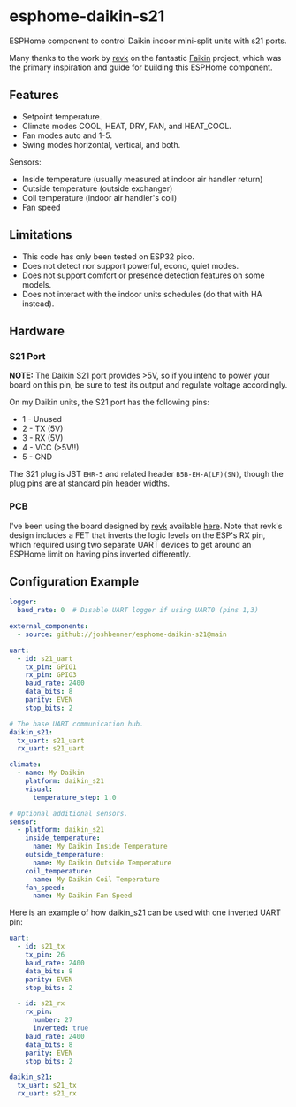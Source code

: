# esphome-daikin-s21

ESPHome component to control Daikin indoor mini-split units with s21 ports.

Many thanks to the work by [revk][1] on the fantastic [Faikin][2] project, which
was the primary inspiration and guide for building this ESPHome component.

## Features

- Setpoint temperature.
- Climate modes COOL, HEAT, DRY, FAN, and HEAT_COOL.
- Fan modes auto and 1-5.
- Swing modes horizontal, vertical, and both.

Sensors:
* Inside temperature (usually measured at indoor air handler return)
* Outside temperature (outside exchanger)
* Coil temperature (indoor air handler's coil)
* Fan speed

## Limitations

* This code has only been tested on ESP32 pico.
* Does not detect nor support powerful, econo, quiet modes.
* Does not support comfort or presence detection features on some models.
* Does not interact with the indoor units schedules (do that with HA instead).

## Hardware

### S21 Port

**NOTE:** The Daikin S21 port provides >5V, so if you intend to power your
board on this pin, be sure to test its output and regulate voltage accordingly.

On my Daikin units, the S21 port has the following pins:

* 1 - Unused
* 2 - TX (5V)
* 3 - RX (5V)
* 4 - VCC (>5V!!)
* 5 - GND

The S21 plug is JST `EHR-5` and related header `B5B-EH-A(LF)(SN)`, though the
plug pins are at standard pin header widths.

### PCB

I've been using the board designed by [revk][1] available [here][3]. Note that
revk's design includes a FET that inverts the logic levels on the ESP's RX pin,
which required using two separate UART devices to get around an ESPHome limit
on having pins inverted differently.

[1]: https://github.com/revk
[2]: https://github.com/revk/ESP32-Faikin
[3]: https://github.com/revk/ESP32-Faikin/tree/main/PCB/Faikin

## Configuration Example

```yaml
logger:
  baud_rate: 0  # Disable UART logger if using UART0 (pins 1,3)

external_components:
  - source: github://joshbenner/esphome-daikin-s21@main

uart:
  - id: s21_uart
    tx_pin: GPIO1
    rx_pin: GPIO3
    baud_rate: 2400
    data_bits: 8
    parity: EVEN
    stop_bits: 2

# The base UART communication hub.
daikin_s21:
  tx_uart: s21_uart
  rx_uart: s21_uart

climate:
  - name: My Daikin
    platform: daikin_s21
    visual:
      temperature_step: 1.0

# Optional additional sensors.
sensor:
  - platform: daikin_s21
    inside_temperature:
      name: My Daikin Inside Temperature
    outside_temperature:
      name: My Daikin Outside Temperature
    coil_temperature:
      name: My Daikin Coil Temperature
    fan_speed:
      name: My Daikin Fan Speed
```

Here is an example of how daikin_s21 can be used with one inverted UART pin:

```yaml
uart:
  - id: s21_tx
    tx_pin: 26
    baud_rate: 2400
    data_bits: 8
    parity: EVEN
    stop_bits: 2

  - id: s21_rx
    rx_pin:
      number: 27
      inverted: true
    baud_rate: 2400
    data_bits: 8
    parity: EVEN
    stop_bits: 2

daikin_s21:
  tx_uart: s21_tx
  rx_uart: s21_rx
```
